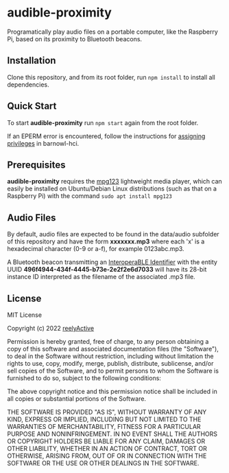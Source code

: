 audible-proximity
=================

Programatically play audio files on a portable computer, like the Raspberry Pi, based on its proximity to Bluetooth beacons.


Installation
------------

Clone this repository, and from its root folder, run `npm install` to install all dependencies.


Quick Start
-----------

To start __audible-proximity__ run `npm start` again from the root folder.

If an EPERM error is encountered, follow the instructions for [assigning privileges](https://github.com/reelyactive/barnowl-hci/#assigning-privileges) in barnowl-hci.


Prerequisites
-------------

__audible-proximity__ requires the [mpg123](https://www.mpg123.de/) lightweight media player, which can easily be installed on Ubuntu/Debian Linux distributions (such as that on a Raspberry Pi) with the command `sudo apt install mpg123`


Audio Files
-----------

By default, audio files are expected to be found in the data/audio subfolder of this repository and have the form __xxxxxxx.mp3__ where each 'x' is a hexadecimal character (0-9 or a-f), for example 0123abc.mp3.

A Bluetooth beacon transmitting an [InteroperaBLE Identifier](https://reelyactive.github.io/interoperable-identifier/) with the entity UUID __496f4944-434f-4445-b73e-2e2f2e6d7033__ will have its 28-bit instance ID interpreted as the filename of the associated .mp3 file.


License
-------

MIT License

Copyright (c) 2022 [reelyActive](https://www.reelyactive.com)

Permission is hereby granted, free of charge, to any person obtaining a copy of this software and associated documentation files (the "Software"), to deal in the Software without restriction, including without limitation the rights to use, copy, modify, merge, publish, distribute, sublicense, and/or sell copies of the Software, and to permit persons to whom the Software is furnished to do so, subject to the following conditions:

The above copyright notice and this permission notice shall be included in all copies or substantial portions of the Software.

THE SOFTWARE IS PROVIDED "AS IS", WITHOUT WARRANTY OF ANY KIND, EXPRESS OR 
IMPLIED, INCLUDING BUT NOT LIMITED TO THE WARRANTIES OF MERCHANTABILITY, 
FITNESS FOR A PARTICULAR PURPOSE AND NONINFRINGEMENT. IN NO EVENT SHALL THE 
AUTHORS OR COPYRIGHT HOLDERS BE LIABLE FOR ANY CLAIM, DAMAGES OR OTHER 
LIABILITY, WHETHER IN AN ACTION OF CONTRACT, TORT OR OTHERWISE, ARISING FROM, 
OUT OF OR IN CONNECTION WITH THE SOFTWARE OR THE USE OR OTHER DEALINGS IN 
THE SOFTWARE.
